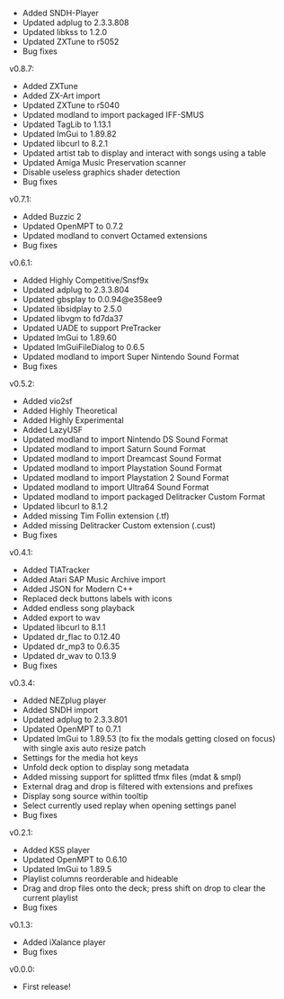 - Added SNDH-Player
- Updated adplug to 2.3.3.808
- Updated libkss to 1.2.0
- Updated ZXTune to r5052
- Bug fixes

v0.8.7:
- Added ZXTune
- Added ZX-Art import
- Updated ZXTune to r5040
- Updated modland to import packaged IFF-SMUS
- Updated TagLib to 1.13.1
- Updated ImGui to 1.89.82
- Updated libcurl to 8.2.1
- Updated artist tab to display and interact with songs using a table
- Updated Amiga Music Preservation scanner
- Disable useless graphics shader detection
- Bug fixes

v0.7.1:
- Added Buzzic 2
- Updated OpenMPT to 0.7.2
- Updated modland to convert Octamed extensions
- Bug fixes

v0.6.1:
- Added Highly Competitive/Snsf9x
- Updated adplug to 2.3.3.804
- Updated gbsplay to 0.0.94@e358ee9
- Updated libsidplay to 2.5.0
- Updated libvgm to fd7da37
- Updated UADE to support PreTracker
- Updated ImGui to 1.89.60
- Updated ImGuiFileDialog to 0.6.5
- Updated modland to import Super Nintendo Sound Format
- Bug fixes

v0.5.2:
- Added vio2sf
- Added Highly Theoretical
- Added Highly Experimental
- Added LazyUSF
- Updated modland to import Nintendo DS Sound Format
- Updated modland to import Saturn Sound Format
- Updated modland to import Dreamcast Sound Format
- Updated modland to import Playstation Sound Format
- Updated modland to import Playstation 2 Sound Format
- Updated modland to import Ultra64 Sound Format
- Updated modland to import packaged Delitracker Custom Format
- Updated libcurl to 8.1.2
- Added missing Tim Follin extension (.tf)
- Added missing Delitracker Custom extension (.cust)
- Bug fixes

v0.4.1:
- Added TIATracker
- Added Atari SAP Music Archive import
- Added JSON for Modern C++
- Replaced deck buttons labels with icons
- Added endless song playback
- Added export to wav
- Updated libcurl to 8.1.1
- Updated dr_flac to 0.12.40
- Updated dr_mp3 to 0.6.35
- Updated dr_wav to 0.13.9
- Bug fixes

v0.3.4:
- Added NEZplug player
- Added SNDH import
- Updated adplug to 2.3.3.801
- Updated OpenMPT to 0.7.1
- Updated ImGui to 1.89.53 (to fix the modals getting closed on focus) with single axis auto resize patch
- Settings for the media hot keys
- Unfold deck option to display song metadata
- Added missing support for splitted tfmx files (mdat & smpl)
- External drag and drop is filtered with extensions and prefixes
- Display song source within tooltip
- Select currently used replay when opening settings panel
- Bug fixes

v0.2.1:
- Added KSS player
- Updated OpenMPT to 0.6.10
- Updated ImGui to 1.89.5
- Playlist columns reorderable and hideable
- Drag and drop files onto the deck; press shift on drop to clear the current playlist
- Bug fixes

v0.1.3:
- Added iXalance player
- Bug fixes

v0.0.0:
- First release!